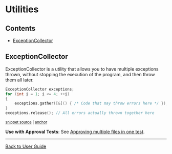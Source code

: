 <!--
GENERATED FILE - DO NOT EDIT
This file was generated by [MarkdownSnippets](https://github.com/SimonCropp/MarkdownSnippets).
Source File: /doc/mdsource/Utilities.source.md
To change this file edit the source file and then execute ./run_markdown_templates.sh.
-->

<a id="top"></a>

# Utilities

<!-- toc -->
## Contents

  * [ExceptionCollector](#exceptioncollector)<!-- endtoc -->

## ExceptionCollector

ExceptionCollector is a utility that allows you to have multiple exceptions thrown, without stopping the execution of the program, and then throw them all later.

<!-- snippet: exception_collector_template -->
<a id='snippet-exception_collector_template'/></a>
```cpp
ExceptionCollector exceptions;
for (int i = 1; i <= 4; ++i)
{
    exceptions.gather([&]() { /* Code that may throw errors here */ });
}
exceptions.release(); // All errors actually thrown together here
```
<sup><a href='/tests/DocTest_Tests/utilities/ExceptionCollectorTests.cpp#L24-L31' title='File snippet `exception_collector_template` was extracted from'>snippet source</a> | <a href='#snippet-exception_collector_template' title='Navigate to start of snippet `exception_collector_template`'>anchor</a></sup>
<!-- endsnippet -->

**Use with Approval Tests**: See [Approving multiple files in one test](/doc/MultipleOutputFilesPerTest.md#approving-multiple-files-in-one-test).

---

[Back to User Guide](/doc/README.md#top)
